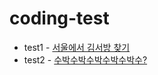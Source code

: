 # coding-test
* test1 - <a href='https://github.com/shinno1/coding-test/blob/main/codingTest/src/codingTest/test1.java'>서울에서 김서방 찾기</a>  
* test2 - <a href='https://github.com/shinno1/coding-test/blob/main/codingTest/src/codingTest/test2.java'>수박수박수박수박수박수?</a>
